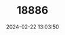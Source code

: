 ---
title: "18886"
category: "Barbodes clemensi"
draft: false
date: 2024-02-22 13:03:50
languages:
  Philippine (Other): ["Bagangan"]
---